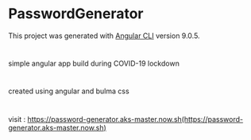 # PasswordGenerator

This project was generated with [Angular CLI](https://github.com/angular/angular-cli) version 9.0.5.

#

simple angular app build during COVID-19 lockdown

#
created using angular and bulma css

#
visit : https://password-generator.aks-master.now.sh(https://password-generator.aks-master.now.sh)
